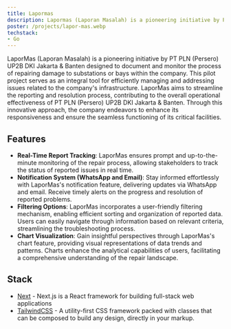 ```yaml
---
title: Lapormas
description: Lapormas (Laporan Masalah) is a pioneering initiative by PT PLN (Persero) UP2B DKI Jakarta & Banten designed to document and monitor the process of repairing damage to substations or bays within the company. This pilot project serves as an integral tool for efficiently managing and addressing issues related to the company's infrastructure. LaporMas aims to streamline the reporting and resolution process, contributing to the overall operational effectiveness of PT PLN (Persero) UP2B DKI Jakarta & Banten. Through this innovative approach, the company endeavors to enhance its responsiveness and ensure the seamless functioning of its critical facilities.
poster: /projects/lapor-mas.webp
techstack:
- Go
---
```


LaporMas (Laporan Masalah) is a pioneering initiative by PT PLN (Persero) UP2B DKI Jakarta & Banten designed to document and monitor the process of repairing damage to substations or bays within the company. This pilot project serves as an integral tool for efficiently managing and addressing issues related to the company's infrastructure. LaporMas aims to streamline the reporting and resolution process, contributing to the overall operational effectiveness of PT PLN (Persero) UP2B DKI Jakarta & Banten. Through this innovative approach, the company endeavors to enhance its responsiveness and ensure the seamless functioning of its critical facilities.

## Features
- **Real-Time Report Tracking**: LaporMas ensures prompt and up-to-the-minute monitoring of the repair process, allowing stakeholders to track the status of reported issues in real time.
- **Notification System (WhatsApp and Email)**: Stay informed effortlessly with LaporMas's notification feature, delivering updates via WhatsApp and email. Receive timely alerts on the progress and resolution of reported problems.
- **Filtering Options**: LaporMas incorporates a user-friendly filtering mechanism, enabling efficient sorting and organization of reported data. Users can easily navigate through information based on relevant criteria, streamlining the troubleshooting process.
- **Chart Visualization**: Gain insightful perspectives through LaporMas's chart feature, providing visual representations of data trends and patterns. Charts enhance the analytical capabilities of users, facilitating a comprehensive understanding of the repair landscape.

## Stack
- [Next](https://nextjs.org) - Next.js is a React framework for building full-stack web applications
- [TailwindCSS](https://tailwindcss.com) - A utility-first CSS framework packed with classes that can be composed to build any design, directly in your markup.
